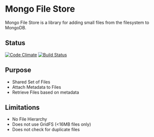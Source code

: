 Mongo File Store
================

Mongo File Store is a library for adding small files from the filesystem to MongoDB.

Status
------
[![Code Climate](https://codeclimate.com/github/SoftwareWithFriends/mfs.png)](https://codeclimate.com/github/SoftwareWithFriends/mfs)
[![Build Status](https://api.travis-ci.org/SoftwareWithFriends/mfs.png?branch=master)](https://travis-ci.org/SoftwareWithFriends/mfs)

Purpose
-------
* Shared Set of Files
* Attach Metadata to Files
* Retrieve Files based on metadata

Limitations
-----------
* No File Hierarchy
* Does not use GridFS (<16MB files only)
* Does not check for duplicate files
